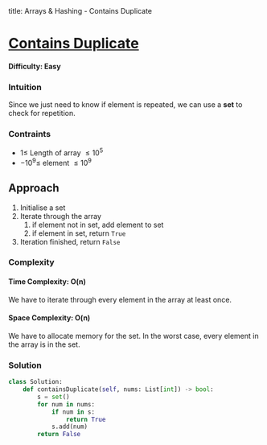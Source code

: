<frontmatter>
  title: Arrays & Hashing - Contains Duplicate
</frontmatter>

# [Contains Duplicate](https://leetcode.com/problems/contains-duplicate/)
#### Difficulty: Easy

### Intuition
Since we just need to know if element is repeated, we can use a **set** to check for repetition. 

### Contraints
- $1\leqslant$ Length of array $\leqslant 10^5$ 
- $-10^9\leqslant$ element $\leqslant 10^9$ 
 
## Approach
1. Initialise a set
2. Iterate through the array
    1. if element not in set, add element to set
    2. if element in set, return `True`
3. Iteration finished, return `False`

### Complexity
#### Time Complexity: O(n)
We have to iterate through every element in the array at least once. 
#### Space Complexity: O(n)
We have to allocate memory for the set. In the worst case, every element in the array is in the set.
### Solution
<panel header="Don't cheat yourself" type="dark">

```python
class Solution:
    def containsDuplicate(self, nums: List[int]) -> bool:
        s = set()
        for num in nums:
            if num in s:
                return True
            s.add(num)
        return False
```
</panel>

